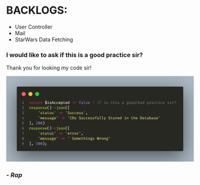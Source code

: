 # BACKLOGS:
- User Controller
- Mail
- StarWars Data Fetching

### I would like to ask if this is a good practice sir?
Thank you for looking my code sir!

![alt text](./photosMD/ask1.png "Ask #1")

### - *Rap*